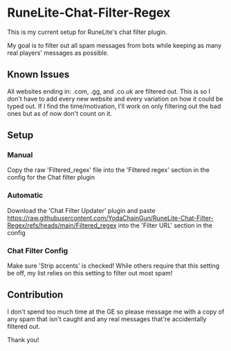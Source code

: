 # RuneLite-Chat-Filter-Regex
This is my current setup for RuneLite's chat filter plugin.

My goal is to filter out all spam messages from bots while keeping as many real players' messages as possible.

## Known Issues
All websites ending in: .com, .gg, and .co.uk are filtered out. This is so I don't have to add every new website and every variation on how it could be typed out. If I find the time/motivation, I'll work on only filtering out the bad ones but as of now don't count on it.

## Setup
### Manual
Copy the raw 'Filtered_regex' file into the 'Filtered regex' section in the config for the Chat filter plugin
### Automatic
Download the 'Chat Filter Updater' plugin and paste https://raw.githubusercontent.com/YodaChainGun/RuneLite-Chat-Filter-Regex/refs/heads/main/Filtered_regex into the 'Filter URL' section in the config
### Chat Filter Config
Make sure 'Strip accents' is checked! While others require that this setting be off, my list relies on this setting to filter out most spam!

## Contribution
I don't spend too much time at the GE so please message me with a copy of any spam that isn't caught and any real messages that're accidentally filtered out.

Thank you!
